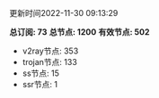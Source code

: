 更新时间2022-11-30 09:13:29

**总订阅: 73**
**总节点: 1200**
**有效节点: 502**
- v2ray节点: 353
- trojan节点: 133
- ss节点: 15
- ssr节点: 1
